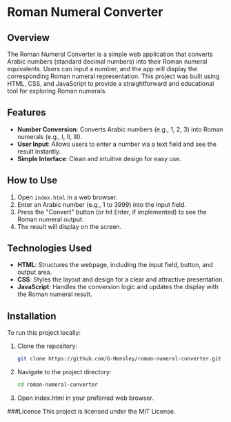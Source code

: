 # Roman Numeral Converter

## Overview

The Roman Numeral Converter is a simple web application that converts Arabic numbers (standard decimal numbers) into their Roman numeral equivalents. Users can input a number, and the app will display the corresponding Roman numeral representation. This project was built using HTML, CSS, and JavaScript to provide a straightforward and educational tool for exploring Roman numerals.

## Features

- **Number Conversion**: Converts Arabic numbers (e.g., 1, 2, 3) into Roman numerals (e.g., I, II, III).
- **User Input**: Allows users to enter a number via a text field and see the result instantly.
- **Simple Interface**: Clean and intuitive design for easy use.

## How to Use

1. Open `index.html` in a web browser.
2. Enter an Arabic number (e.g., 1 to 3999) into the input field.
3. Press the "Convert" button (or hit Enter, if implemented) to see the Roman numeral output.
4. The result will display on the screen.

## Technologies Used

- **HTML**: Structures the webpage, including the input field, button, and output area.
- **CSS**: Styles the layout and design for a clear and attractive presentation.
- **JavaScript**: Handles the conversion logic and updates the display with the Roman numeral result.

## Installation

To run this project locally:

1. Clone the repository:
   ```bash
   git clone https://github.com/G-Hensley/roman-numeral-converter.git
   ```
2. Navigate to the project directory:
   ```bash
   cd roman-numeral-converter
   ```
3. Open index.html in your preferred web browser.

###License
This project is licensed under the MIT License.
